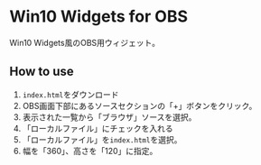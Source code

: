 # Win10 Widgets for OBS
Win10 Widgets風のOBS用ウィジェット。
## How to use
1. `index.html`をダウンロード
1. OBS画面下部にあるソースセクションの「+」ボタンをクリック。
1. 表示された一覧から「ブラウザ」ソースを選択。
1. 「ローカルファイル」にチェックを入れる
1. 「ローカルファイル」を`index.html`を選択。
1. 幅を「360」、高さを「120」に指定。
